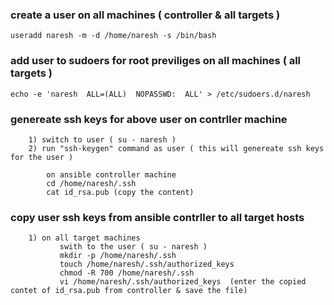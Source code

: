 ### create a user on all machines ( controller & all targets )

	useradd naresh -m -d /home/naresh -s /bin/bash

### add user to sudoers for root previliges  on all machines ( all targets )

	echo -e 'naresh  ALL=(ALL)  NOPASSWD:  ALL' > /etc/sudoers.d/naresh

### genereate ssh keys for above user on contrller machine 

```
	1) switch to user ( su - naresh )
	2) run "ssh-keygen" command as user ( this will genereate ssh keys for the user ) 
```
```
        on ansible controller machine
		cd /home/naresh/.ssh 
		cat id_rsa.pub (copy the content)
```
### copy user ssh keys from ansible contrller to all target hosts

```
	1) on all target machines
		   swith to the user ( su - naresh )
		   mkdir -p /home/naresh/.ssh
		   touch /home/naresh/.ssh/authorized_keys
		   chmod -R 700 /home/naresh/.ssh
		   vi /home/naresh/.ssh/authorized_keys  (enter the copied contet of id_rsa.pub from controller & save the file)
```	
	

